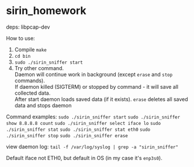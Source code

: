 # sirin_homework
deps:
libpcap-dev

How to use:
1. Compile `make`  
2. `cd bin`  
3. `sudo ./sirin_sniffer start`  
4. Try other command.  
Daemon will continue work in background (except `erase` and `stop` commands).  
If daemon killed (SIGTERM) or stopped by command - it will save all collected data.  
After start daemon loads saved data (if it exists).
`erase` deletes all saved data and stops daemon

Command examples:
`sudo ./sirin_sniffer start`
`sudo ./sirin_sniffer show 8.8.8.8 count`
`sudo ./sirin_sniffer select iface lo`
`sudo ./sirin_sniffer stat`
`sudo ./sirin_sniffer stat eth0`
`sudo ./sirin_sniffer stop`
`sudo ./sirin_sniffer erase`


view daemon log: `tail -f /var/log/syslog | grep -a "sirin_sniffer"`

Default iface not ETH0, but default in OS (in my case it's `enp3s0`).